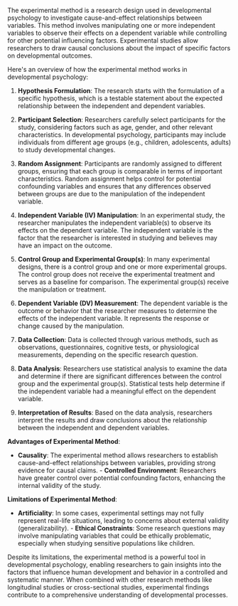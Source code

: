 The experimental method is a research design used in developmental psychology
to investigate cause-and-effect relationships between variables. This
method involves manipulating one or more independent variables to observe
their effects on a dependent variable while controlling for other potential
influencing factors. Experimental studies allow researchers to draw causal
conclusions about the impact of specific factors on developmental outcomes.

Here's an overview of how the experimental method works in developmental
psychology:

1. **Hypothesis Formulation**: The research starts with the formulation
of a specific hypothesis, which is a testable statement about the expected
relationship between the independent and dependent variables.

2. **Participant Selection**: Researchers carefully select participants
for the study, considering factors such as age, gender, and other relevant
characteristics. In developmental psychology, participants may include
individuals from different age groups (e.g., children, adolescents, adults)
to study developmental changes.

3. **Random Assignment**: Participants are randomly assigned to different
groups, ensuring that each group is comparable in terms of important
characteristics. Random assignment helps control for potential confounding
variables and ensures that any differences observed between groups are due
to the manipulation of the independent variable.

4. **Independent Variable (IV) Manipulation**: In an experimental study, the
researcher manipulates the independent variable(s) to observe its effects
on the dependent variable. The independent variable is the factor that the
researcher is interested in studying and believes may have an impact on
the outcome.

5. **Control Group and Experimental Group(s)**: In many experimental designs,
there is a control group and one or more experimental groups. The control
group does not receive the experimental treatment and serves as a baseline for
comparison. The experimental group(s) receive the manipulation or treatment.

6. **Dependent Variable (DV) Measurement**: The dependent variable is the
outcome or behavior that the researcher measures to determine the effects
of the independent variable. It represents the response or change caused by
the manipulation.

7. **Data Collection**: Data is collected through various methods, such as
observations, questionnaires, cognitive tests, or physiological measurements,
depending on the specific research question.

8. **Data Analysis**: Researchers use statistical analysis to examine the
data and determine if there are significant differences between the control
group and the experimental group(s). Statistical tests help determine if
the independent variable had a meaningful effect on the dependent variable.

9. **Interpretation of Results**: Based on the data analysis, researchers
interpret the results and draw conclusions about the relationship between
the independent and dependent variables.

**Advantages of Experimental Method**:

- **Causality**: The experimental method allows researchers to establish
cause-and-effect relationships between variables, providing strong evidence
for causal claims.  - **Controlled Environment**: Researchers have greater
control over potential confounding factors, enhancing the internal validity
of the study.

**Limitations of Experimental Method**:

- **Artificiality**: In some cases, experimental settings may not fully
represent real-life situations, leading to concerns about external validity
(generalizability).  - **Ethical Constraints**: Some research questions
may involve manipulating variables that could be ethically problematic,
especially when studying sensitive populations like children.

Despite its limitations, the experimental method is a powerful tool in
developmental psychology, enabling researchers to gain insights into the
factors that influence human development and behavior in a controlled and
systematic manner. When combined with other research methods like longitudinal
studies or cross-sectional studies, experimental findings contribute to a
comprehensive understanding of developmental processes.

